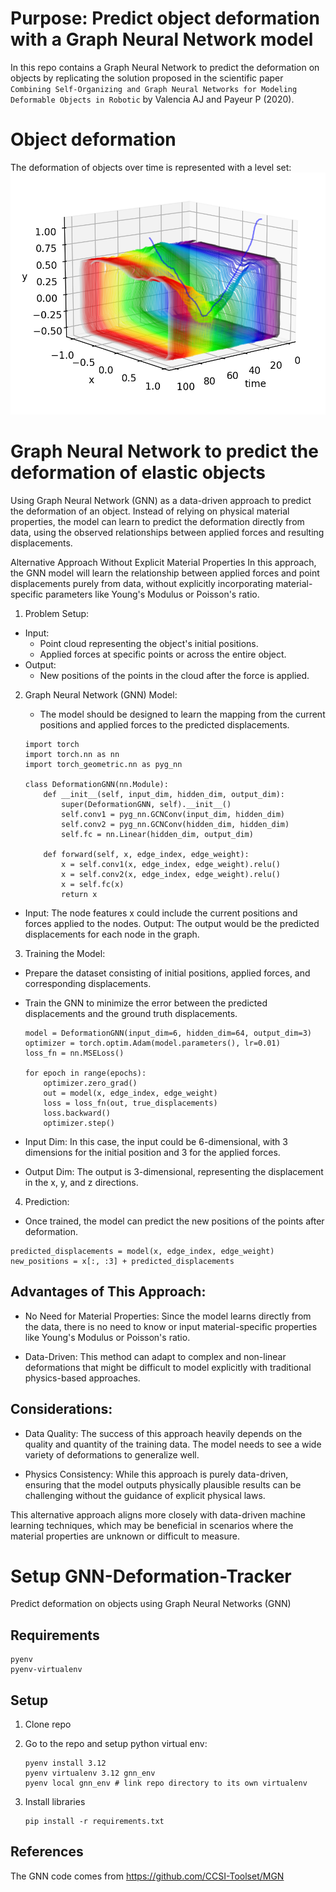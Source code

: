 # Purpose: Predict object deformation with a Graph Neural Network model
In this repo contains a Graph Neural Network to predict the deformation on objects by replicating the solution proposed in the scientific paper `Combining Self-Organizing and Graph Neural Networks for Modeling Deformable Objects in Robotic` by Valencia AJ and Payeur P (2020).

# Object deformation
The deformation of objects over time is represented with a level set:
![](deformation.png)

# Graph Neural Network to predict the deformation of elastic objects

 Using Graph Neural Network (GNN) as a data-driven approach to predict the deformation of an object. Instead of relying on physical material properties, the model can learn to predict the deformation directly from data, using the observed relationships between applied forces and resulting displacements.

Alternative Approach Without Explicit Material Properties
In this approach, the GNN model will learn the relationship between applied forces and point displacements purely from data, without explicitly incorporating material-specific parameters like Young's Modulus or Poisson's ratio.

1. Problem Setup:

* Input:
    * Point cloud representing the object's initial positions.
    * Applied forces at specific points or across the entire object.
* Output:
    * New positions of the points in the cloud after the force is applied.

2. Graph Neural Network (GNN) Model:
    * The model should be designed to learn the mapping from the current positions and applied forces to the predicted displacements.

    ```
    import torch
    import torch.nn as nn
    import torch_geometric.nn as pyg_nn

    class DeformationGNN(nn.Module):
        def __init__(self, input_dim, hidden_dim, output_dim):
            super(DeformationGNN, self).__init__()
            self.conv1 = pyg_nn.GCNConv(input_dim, hidden_dim)
            self.conv2 = pyg_nn.GCNConv(hidden_dim, hidden_dim)
            self.fc = nn.Linear(hidden_dim, output_dim)

        def forward(self, x, edge_index, edge_weight):
            x = self.conv1(x, edge_index, edge_weight).relu()
            x = self.conv2(x, edge_index, edge_weight).relu()
            x = self.fc(x)
            return x
    ````

 * Input: The node features x could include the current positions and forces applied to the nodes.
Output: The output would be the predicted displacements for each node in the graph.

3. Training the Model:
* Prepare the dataset consisting of initial positions, applied forces, and corresponding displacements.

* Train the GNN to minimize the error between the predicted displacements and the ground truth displacements.

    ```
    model = DeformationGNN(input_dim=6, hidden_dim=64, output_dim=3)
    optimizer = torch.optim.Adam(model.parameters(), lr=0.01)
    loss_fn = nn.MSELoss()

    for epoch in range(epochs):
        optimizer.zero_grad()
        out = model(x, edge_index, edge_weight)
        loss = loss_fn(out, true_displacements)
        loss.backward()
        optimizer.step()
    ```

 * Input Dim: In this case, the input could be 6-dimensional, with 3 dimensions for the initial position and 3 for the applied forces.
* Output Dim: The output is 3-dimensional, representing the displacement in the x, y, and z directions.

4. Prediction:

* Once trained, the model can predict the new positions of the points after deformation.

```
predicted_displacements = model(x, edge_index, edge_weight)
new_positions = x[:, :3] + predicted_displacements
```

## Advantages of This Approach:
* No Need for Material Properties: Since the model learns directly from the data, there is no need to know or input material-specific properties like Young's Modulus or Poisson's ratio.

* Data-Driven: This method can adapt to complex and non-linear deformations that might be difficult to model explicitly with traditional physics-based approaches.

## Considerations:
* Data Quality: The success of this approach heavily depends on the quality and quantity of the training data. The model needs to see a wide variety of deformations to generalize well.

* Physics Consistency: While this approach is purely data-driven, ensuring that the model outputs physically plausible results can be challenging without the guidance of explicit physical laws.

This alternative approach aligns more closely with data-driven machine learning techniques, which may be beneficial in scenarios where the material properties are unknown or difficult to measure.

# Setup GNN-Deformation-Tracker
Predict deformation on objects using  Graph Neural Networks (GNN)

## Requirements
```
pyenv
pyenv-virtualenv
```

## Setup
1. Clone repo
2. Go to the repo and setup python virtual env:
    ```
    pyenv install 3.12
    pyenv virtualenv 3.12 gnn_env
    pyenv local gnn_env # link repo directory to its own virtualenv
    ```

3. Install libraries
    ```
    pip install -r requirements.txt
    ```

## References
The GNN code comes from https://github.com/CCSI-Toolset/MGN
